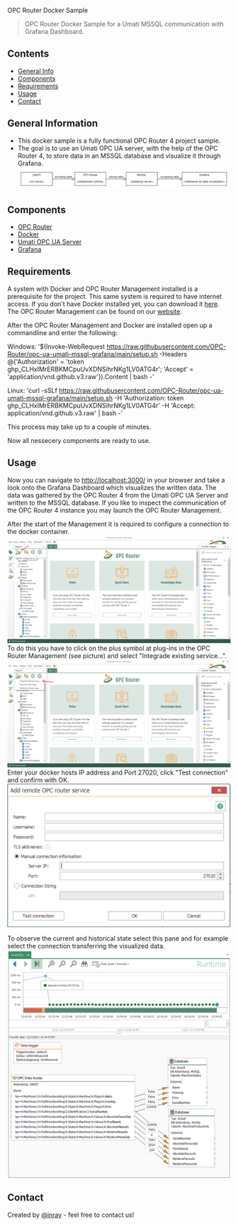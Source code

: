 OPC Router Docker Sample
> OPC Router Docker Sample for a Umati MSSQL communication with Grafana Dashboard.

## Contents
* [General Info](#general-information)
* [Components](#components)
* [Requirements](#requirements)
* [Usage](#usage)
* [Contact](#contact)

## General Information
- This docker sample is a fully functional OPC Router 4 project sample.
- The goal is to use an Umati OPC UA server, with the help of the OPC Router 4, to store data in an MSSQL database and visualize it through Grafana.
![First Startup](./img/Umati-DataDockerSample.png)

## Components
- [OPC Router](https://www.opc-router.com)
- [Docker](https://www.docker.com/)
- [Umati OPC UA Server](https://umati.org/)
- [Grafana](https://grafana.com/)

## Requirements
A system with Docker and OPC Router Management installed is a prerequisite for the project. This same system is required to have internet access.
If you don't have Docker installed yet, you can download it [here](https://www.docker.com/get-started). The OPC Router Management can be found on our [website](https://www.opc-router.com/#test-now).

After the OPC Router Management and Docker are installed open up a commandline and enter the following:

Windows:
'$(Invoke-WebRequest https://raw.githubusercontent.com/OPC-Router/opc-ua-umati-mssql-grafana/main/setup.sh -Headers @{'Authorization' = 'token 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'; 'Accept' = 'application/vnd.github.v3.raw'}).Content | bash -'

Linux:
'curl -sSLf https://raw.githubusercontent.com/OPC-Router/opc-ua-umati-mssql-grafana/main/setup.sh -H 'Authorization: token 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' -H 'Accept: application/vnd.github.v3.raw' | bash -'

This process may take up to a couple of minutes.

Now all nessecery components are ready to use.

## Usage
Now you can navigate to [http://localhost:3000/](http://localhost:3000/d/v972rfT7k/sample-dashboard) in your browser and take a look onto the Grafana Dashboard which visualizes the written data. The data was gathered by the OPC Router 4 from the Umati OPC UA Server and written to the MSSQL database.
If you like to inspect the communication of the OPC Router 4 instance you may launch the OPC Router Management.

After the start of the Management it is required to configure a connection to the docker container. 
![First Startup](./img/OPCRouterConfigureService.png)
To do this you have to click on the plus symbol at plug-ins in the OPC Router Management (see picture) and select "Integrade existing service...".
![First Startup](./img/OPCRouterConfigIntegrateExistingService.png)
Enter your docker hosts IP address and Port 27020, click "Test connection" and confirm with OK.
![First Startup](./img/AddDocker.png)

To observe the current and historical state select this pane and for example select the connection transferring the visualized data.
![First Startup](./img/UmatiDockerSampleOPCRouter.png)

## Contact
Created by [@inray](https://www.opc-router.com/) - feel free to contact us!
